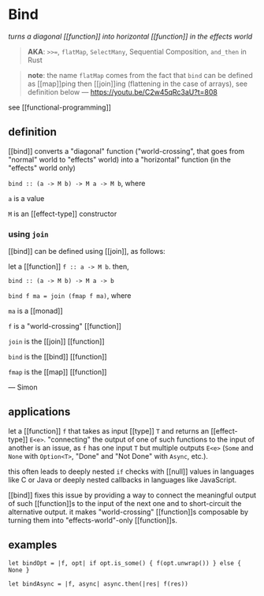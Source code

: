 # Bind

_turns a diagonal [[function]] into horizontal [[function]] in the effects world_

> **AKA**: `>>=`, `flatMap`, `SelectMany`, Sequential Composition, `and_then` in Rust

> **note**: the name `flatMap` comes from the fact that `bind` can be defined as [[map]]ping then [[join]]ing (flattening in the case of arrays), see definition below &mdash; <https://youtu.be/C2w45qRc3aU?t=808>

see [[functional-programming]]

## definition

[[bind]] converts a "diagonal" function ("world-crossing", that goes from "normal" world to "effects" world) into a "horizontal" function (in the "effects" world only)

`bind :: (a -> M b) -> M a -> M b`, where

`a` is a value

`M` is an [[effect-type]] constructor

### using `join`

[[bind]] can be defined using [[join]], as follows:

let a [[function]] `f :: a -> M b`. then,

`bind :: (a -> M b) -> M a -> b`

`bind f ma = join (fmap f ma)`, where

`ma` is a [[monad]]

`f` is a "world-crossing" [[function]]

`join` is the [[join]] [[function]]

`bind` is the [[bind]] [[function]]

`fmap` is the [[map]] [[function]]

&mdash; Simon

## applications

let a [[function]] `f` that takes as input [[type]] `T` and returns an [[effect-type]] `E<e>`. "connecting" the output of one of such functions to the input of another is an issue, as `f` has one input `T` but multiple outputs `E<e>` (`Some` and `None` with `Option<T>`, "Done" and "Not Done" with `Async`, etc.).

this often leads to deeply nested `if` checks with [[null]] values in languages like C or Java or deeply nested callbacks in languages like JavaScript.

[[bind]] fixes this issue by providing a way to connect the meaningful output of such [[function]]s to the input of the next one and to short-circuit the alternative output. it makes "world-crossing" [[function]]s composable by turning them into "effects-world"-only [[function]]s.

## examples

`let bindOpt = |f, opt| if opt.is_some() { f(opt.unwrap()) } else { None }`

`let bindAsync = |f, async| async.then(|res| f(res))`
